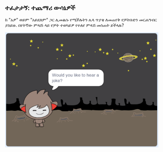 ## ተፈታታኝ: ተጨማሪ ውሳኔዎች

ከ "አዎ" ወይም "አይደለም" ጋር ሊመልሱ የሚችሉትን ሌላ ጥያቄ ለመጠየቅ የቻትቡድን መርሐግብር ያስይዙ. በየትኛው ምላሹ ላይ የቻት ተወካይዎ የተለየ ምላሽ መስጠት ይችላሉ?

![ቅጽበታዊ ገጽ እይታ](images/chatbot-joke.png)